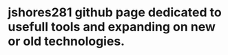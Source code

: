 
# jshores281 github page dedicated to usefull tools and expanding on new or old technologies. 

<!--
**jshores281/jshores281** is a ✨ _special_ ✨ repository because its `README.md` (this file) appears on your GitHub profile.

Here are some ideas to get you started:



- 🔭 I’m currently working on 
- 🌱 I’m currently learning 
- 👯 I’m looking to collaborate on ...
- 🤔 I’m looking for help with ...

- 📫 How to reach me: 

-->

